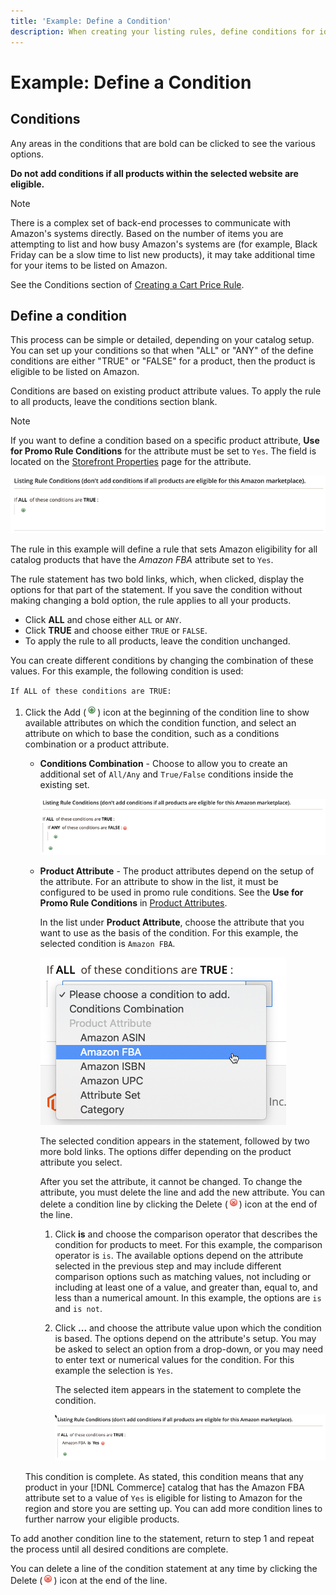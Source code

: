 ```yaml
---
title: 'Example: Define a Condition'
description: When creating your listing rules, define conditions for identifying the Commerce catalog products to be listed on the Amazon Marketplace.
---
```


# Example: Define a Condition

## Conditions

Any areas in the conditions that are bold can be clicked to see the various options.

**Do not add conditions if all products within the selected website are eligible.**

>[!NOTE]
>
>There is a complex set of back-end processes to communicate with Amazon's systems directly. Based on the number of items you are attempting to list and how busy Amazon's systems are (for example, Black Friday can be a slow time to list new products), it may take additional time for your items to be listed on Amazon.

See the Conditions section of [Creating a Cart Price Rule](https://docs.magento.com/user-guide/marketing/price-rules-catalog-create.md).

## Define a condition

This process can be simple or detailed, depending on your catalog setup. You can set up your conditions so that when "ALL" or "ANY" of the define conditions are either "TRUE" or "FALSE" for a product, then the product is eligible to be listed on Amazon.

Conditions are based on existing product attribute values. To apply the rule to all products, leave the conditions section blank.

>[!NOTE]
>
>If you want to define a condition based on a specific product attribute, **Use for Promo Rule Conditions** for the attribute must be set to `Yes`. The field is located on the [Storefront Properties](https://docs.magento.com/user-guide/catalog/product-attributes-add.html) page for the attribute.

![Condition - line 1](assets/ob-listing-rule-conditions-start.png)

The rule in this example will define a rule that sets Amazon eligibility for all catalog products that have the _Amazon FBA_ attribute set to `Yes`.

The rule statement has two bold links, which, when clicked, display the options for that part of the statement. If you save the condition without making changing a bold option, the rule applies to all your products.

- Click **ALL** and chose either `ALL` or `ANY`.
- Click **TRUE** and choose either `TRUE` or `FALSE`.
- To apply the rule to all products, leave the condition unchanged.

You can create different conditions by changing the combination of these values. For this example, the following condition is used:

`If ALL of these conditions are TRUE:`

1. Click the Add (![Add icon](assets/btn-add-grn.png)) icon at the beginning of the condition line to show available attributes on which the condition function, and select an attribute on which to base the condition, such as a conditions combination or a product attribute.

   - **Conditions Combination** - Choose to allow you to create an additional set of `All/Any` and `True/False` conditions inside the existing set.

      ![Conditions combination](assets/ob-conditions-combinations.png)

   - **Product Attribute** - The product attributes depend on the setup of the attribute. For an attribute to show in the list, it must be configured to be used in promo rule conditions. See the **Use for Promo Rule Conditions** in [Product Attributes](https://docs.magento.com/user-guide/stores/attributes-product.html).

      In the list under **Product Attribute**, choose the attribute that you want to use as the basis of the condition. For this example, the selected condition is `Amazon FBA`.

      ![Condition line 2, part 2](assets/ob-condition-attribute-dropdown.png)

      The selected condition appears in the statement, followed by two more bold links. The options differ depending on the product attribute you select.

      After you set the attribute, it cannot be changed. To change the attribute, you must delete the line and add the new attribute. You can delete a condition line by clicking the Delete (![Delete icon](assets/btn-del-red.png)) icon at the end of the line.

     1. Click **is** and choose the comparison operator that describes the condition for products to meet. For this example, the comparison operator is `is`. The available options depend on the attribute selected in the previous step and may include different comparison options such as matching values, not including or including at least one of a value, and greater than, equal to, and less than a numerical amount. In this example, the options are `is` and `is not`.

     1. Click **...** and choose the attribute value upon which the condition is based. The options depend on the attribute's setup. You may be asked to select an option from a drop-down, or you may need to enter text or numerical values for the condition. For this example the selection is `Yes`.

         The selected item appears in the statement to complete the condition.

        ![Condition line 2, part 3](assets/ob-listing-rule-condition-is.png)

   This condition is complete. As stated, this condition means that any product in your [!DNL Commerce] catalog that has the Amazon FBA attribute set to a value of `Yes` is eligible for listing to Amazon for the region and store you are setting up. You can add more condition lines to further narrow your eligible products.

To add another condition line to the statement, return to step 1 and repeat the process until all desired conditions are complete.

You can delete a line of the condition statement at any time by clicking the Delete (![Delete icon](assets/btn-del-red.png)) icon at the end of the line.
